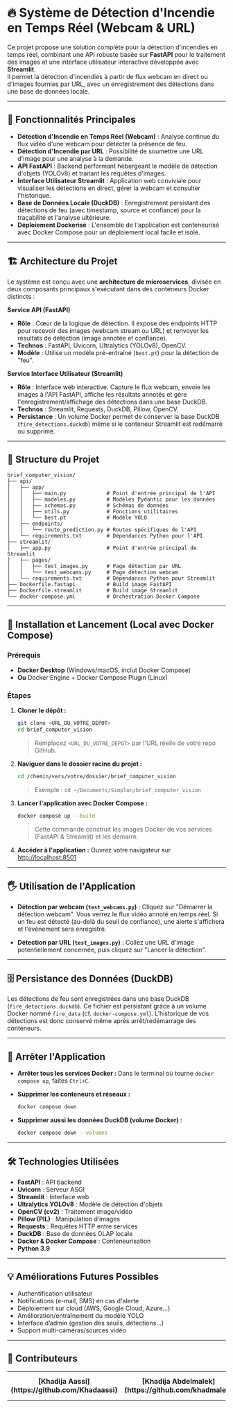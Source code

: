 # 🔥 Système de Détection d'Incendie en Temps Réel (Webcam & URL)

Ce projet propose une solution complète pour la détection d'incendies en temps réel, combinant une API robuste basée sur **FastAPI** pour le traitement des images et une interface utilisateur interactive développée avec **Streamlit**.  
Il permet la détection d'incendies à partir de flux webcam en direct ou d'images fournies par URL, avec un enregistrement des détections dans une base de données locale.

---

## 🌟 Fonctionnalités Principales

- **Détection d'Incendie en Temps Réel (Webcam)** : Analyse continue du flux vidéo d'une webcam pour détecter la présence de feu.
- **Détection d'Incendie par URL** : Possibilité de soumettre une URL d'image pour une analyse à la demande.
- **API FastAPI** : Backend performant hébergeant le modèle de détection d'objets (YOLOv8) et traitant les requêtes d'images.
- **Interface Utilisateur Streamlit** : Application web conviviale pour visualiser les détections en direct, gérer la webcam et consulter l'historique.
- **Base de Données Locale (DuckDB)** : Enregistrement persistant des détections de feu (avec timestamp, source et confiance) pour la traçabilité et l'analyse ultérieure.
- **Déploiement Dockerisé** : L'ensemble de l'application est conteneurisé avec Docker Compose pour un déploiement local facile et isolé.

---

## 🏗️ Architecture du Projet

Le système est conçu avec une **architecture de microservices**, divisée en deux composants principaux s'exécutant dans des conteneurs Docker distincts :

**Service API (FastAPI)**
- **Rôle** : Cœur de la logique de détection. Il expose des endpoints HTTP pour recevoir des images (webcam stream ou URL) et renvoyer les résultats de détection (image annotée et confiance).
- **Technos** : FastAPI, Uvicorn, Ultralytics (YOLOv8), OpenCV.
- **Modèle** : Utilise un modèle pré-entraîné (`best.pt`) pour la détection de "feu".

**Service Interface Utilisateur (Streamlit)**
- **Rôle** : Interface web interactive. Capture le flux webcam, envoie les images à l'API FastAPI, affiche les résultats annotés et gère l'enregistrement/affichage des détections dans une base DuckDB.
- **Technos** : Streamlit, Requests, DuckDB, Pillow, OpenCV.
- **Persistance** : Un volume Docker permet de conserver la base DuckDB (`fire_detections.duckdb`) même si le conteneur Streamlit est redémarré ou supprimé.

---

## 📁 Structure du Projet

```text
brief_computer_vision/
├── api/
│   ├── app/
│   │   ├── main.py             # Point d'entrée principal de l'API
│   │   ├── modeles.py          # Modèles Pydantic pour les données
│   │   ├── schemas.py          # Schémas de données
│   │   ├── utils.py            # Fonctions utilitaires
│   │   └── best.pt             # Modèle YOLO
│   ├── endpoints/
│   │   └── route_prediction.py # Routes spécifiques de l'API
│   └── requirements.txt        # Dépendances Python pour l'API
├── streamlit/
│   ├── app.py                  # Point d'entrée principal de Streamlit
│   ├── pages/
│   │   ├── test_images.py      # Page détection par URL
│   │   └── test_webcams.py     # Page détection webcam
│   └── requirements.txt        # Dépendances Python pour Streamlit
├── Dockerfile.fastapi          # Build image FastAPI
├── Dockerfile.streamlit        # Build image Streamlit
└── docker-compose.yml          # Orchestration Docker Compose
````

---

## 🚀 Installation et Lancement (Local avec Docker Compose)

### Prérequis

* **Docker Desktop** (Windows/macOS, inclut Docker Compose)
* **Ou** Docker Engine + Docker Compose Plugin (Linux)

### Étapes

1. **Cloner le dépôt :**

   ```bash
   git clone <URL_DU_VOTRE_DEPOT>
   cd brief_computer_vision
   ```

   > Remplacez `<URL_DU_VOTRE_DEPOT>` par l'URL réelle de votre repo GitHub.

2. **Naviguer dans le dossier racine du projet :**

   ```bash
   cd /chemin/vers/votre/dossier/brief_computer_vision
   ```

   > Exemple : `cd ~/Documents/Simplon/brief_computer_vision`

3. **Lancer l'application avec Docker Compose :**

   ```bash
   docker compose up --build
   ```

   > Cette commande construit les images Docker de vos services (FastAPI & Streamlit) et les démarre.

4. **Accéder à l'application :**
   Ouvrez votre navigateur sur [http://localhost:8501](http://localhost:8501)

---

## 🖐️ Utilisation de l'Application

* **Détection par webcam (`test_webcams.py`)** :
  Cliquez sur "Démarrer la détection webcam". Vous verrez le flux vidéo annoté en temps réel. Si un feu est détecté (au-delà du seuil de confiance), une alerte s'affichera et l'événement sera enregistré.

* **Détection par URL (`test_images.py`)** :
  Collez une URL d'image potentiellement concernée, puis cliquez sur "Lancer la détection".

---

## 🗄️ Persistance des Données (DuckDB)

Les détections de feu sont enregistrées dans une base DuckDB (`fire_detections.duckdb`).
Ce fichier est persistant grâce à un volume Docker nommé `fire_data` (cf. `docker-compose.yml`).
L’historique de vos détections est donc conservé même après arrêt/redémarrage des conteneurs.

---

## 🛑 Arrêter l'Application

* **Arrêter tous les services Docker :**
  Dans le terminal où tourne `docker compose up`, faites `Ctrl+C`.

* **Supprimer les conteneurs et réseaux :**

  ```bash
  docker compose down
  ```

* **Supprimer aussi les données DuckDB (volume Docker) :**

  ```bash
  docker compose down --volumes
  ```

---

## 🛠️ Technologies Utilisées

* **FastAPI** : API backend
* **Uvicorn** : Serveur ASGI
* **Streamlit** : Interface web
* **Ultralytics YOLOv8** : Modèle de détection d'objets
* **OpenCV (cv2)** : Traitement image/vidéo
* **Pillow (PIL)** : Manipulation d’images
* **Requests** : Requêtes HTTP entre services
* **DuckDB** : Base de données OLAP locale
* **Docker & Docker Compose** : Conteneurisation
* **Python 3.9**

---

## 💡 Améliorations Futures Possibles

* Authentification utilisateur
* Notifications (e-mail, SMS) en cas d'alerte
* Déploiement sur cloud (AWS, Google Cloud, Azure…)
* Amélioration/entraînement du modèle YOLO
* Interface d’admin (gestion des seuils, détections…)
* Support multi-caméras/sources vidéo

---

## 👥 Contributeurs

<section align="center">

<table>
  <tr>
    <td align="center"><b>[Khadija Aassi](https://github.com/Khadaassi)</b></td>
    <td align="center"><b>[Khadija Abdelmalek](https://github.com/khadmalek)</b></td>
    <td align="center"><b>[Malek Boumedine(https://github.com/Malek-Boumedine)]</b></td>
    <td align="center"><b>[Hacène Zerrouk](https://github.com/haceneZERROUK)</b></td>
  </tr>
</table>

</section>


